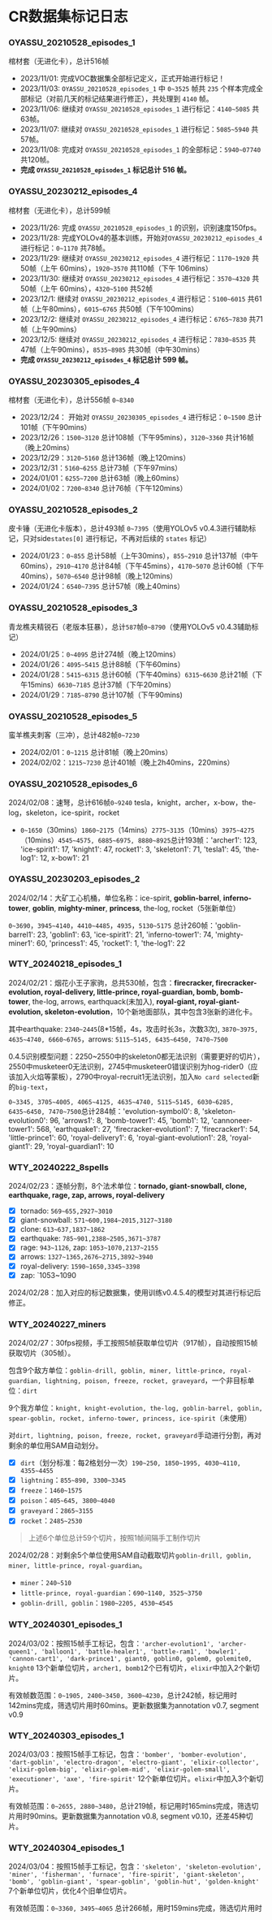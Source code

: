 # CR数据集标记日志

### OYASSU_20210528_episodes_1

棺材套（无进化卡），总计516帧

- 2023/11/01: 完成VOC数据集全部标记定义，正式开始进行标记！
- 2023/11/03: `OYASSU_20210528_episodes_1` 中 `0~3525` 帧共 `235` 个样本完成全部标记（对前几天的标记结果进行修正），共处理到 `4140` 帧。
- 2023/11/06: 继续对 `OYASSU_20210528_episodes_1` 进行标记：`4140~5085` 共63帧。
- 2023/11/07: 继续对 `OYASSU_20210528_episodes_1` 进行标记：`5085~5940` 共57帧。
- 2023/11/08: 完成对 `OYASSU_20210528_episodes_1` 的全部标记：`5940~07740` 共120帧。
- **完成 `OYASSU_20210528_episodes_1` 标记总计 516 帧。**

### OYASSU_20230212_episodes_4

棺材套（无进化卡），总计599帧

- 2023/11/26: 完成 `OYASSU_20210528_episodes_1` 的识别，识别速度150fps。
- 2023/11/28: 完成YOLOv4的基本训练，开始对`OYASSU_20230212_episodes_4` 进行标记：`0~1170` 共78帧。
- 2023/11/29: 继续对 `OYASSU_20230212_episodes_4` 进行标记：`1170~1920` 共50帧（上午 60mins），`1920~3570` 共110帧（下午 106mins）
- 2023/11/30: 继续对 `OYASSU_20230212_episodes_4` 进行标记：`3570~4320` 共50帧（上午 60mins），`4320~5100` 共52帧
- 2023/12/1: 继续对 `OYASSU_20230212_episodes_4` 进行标记：`5100~6015` 共61帧（上午80mins），`6015~6765` 共50帧（下午100mins）
- 2023/12/2: 继续对 `OYASSU_20230212_episodes_4` 进行标记：`6765~7830` 共71帧（上午90mins）
- 2023/12/5: 继续对 `OYASSU_20230212_episodes_4` 进行标记：`7830~8535` 共47帧（上午90mins），`8535~8985` 共30帧（中午30mins）
- **完成 `OYASSU_20230212_episodes_4` 标记总计 599 帧。**

### OYASSU_20230305_episodes_4

棺材套（无进化卡），总计556帧 `0~8340`

- 2023/12/24： 开始对 `OYASSU_20230305_episodes_4` 进行标记：`0~1500` 总计101帧（下午90mins）
- 2023/12/26：`1500~3120` 总计108帧（下午95mins），`3120~3360` 共计16帧（晚上20mins）
- 2023/12/29：`3120~5160` 总计136帧（晚上120mins）
- 2023/12/31：`5160~6255` 总计73帧（下午97mins）
- 2024/01/01：`6255~7200` 总计63帧（晚上60mins）
- 2024/01/02：`7200~8340` 总计76帧（下午120mins）

### OYASSU_20210528_episodes_2

皮卡锤（无进化卡版本），总计493帧 `0~7395`（使用YOLOv5 v0.4.3进行辅助标记，只对side`states[0]` 进行标记，不再对后续的 `states` 标记）

- 2024/01/23：`0~855` 总计58帧（上午30mins），`855~2910` 总计137帧（中午60mins），`2910~4170` 总计84帧（下午45mins），`4170~5070` 总计60帧（下午40mins），`5070~6540` 总计98帧（晚上120mins）
- 2024/01/24：`6540~7395` 总计57帧（晚上40mins）

### OYASSU_20210528_episodes_3

青龙樵夫精锐石（老版本狂暴），总计`587`帧`0~8790`（使用YOLOv5 v0.4.3辅助标记）

- 2024/01/25：`0~4095` 总计274帧（晚上120mins）
- 2024/01/26：`4095~5415` 总计88帧（下午60mins）
- 2024/01/28：`5415~6315` 总计60帧（下午40mins）`6315~6630` 总计21帧（下午15mins）`6630~7185` 总计37帧（下午20mins）
- 2024/01/29：`7185~8790` 总计107帧（下午90mins)

### OYASSU_20210528_episodes_5

蛮羊樵夫刺客（三冲），总计482帧`0~7230`

- 2024/02/01：`0~1215` 总计81帧（晚上20mins）
- 2024/02/02：`1215~7230` 总计401帧（晚上2h40mins，220mins）

### OYASSU_20210528_episodes_6

2024/02/08：速弩，总计616帧`0~9240` tesla，knight，archer，x-bow，the-log，skeleton，ice-spirit，rocket

- `0~1650`（30mins）`1860~2175`（14mins）`2775~3135`（10mins）`3975~4275`（10mins）`4545~4575, 6885~6975, 8880~8925`总计193帧：'archer1': 123, 'ice-spirit1': 17, 'knight1': 47, rocket1': 3, 'skeleton1': 71, 'tesla1': 45, 'the-log1': 12, x-bow1': 21

### OYASSU_20230203_episodes_2

2024/02/14：大矿工心机桶，单位名称：ice-spirit, **goblin-barrel**, **inferno-tower**, **goblin**, **mighty-miner**, **princess**, the-log, rocket（5张新单位）

`0~3690`，`3945~4140`，`4410~4485`，`4935`，`5130~5175` 总计260帧：'goblin-barrel1': 23, 'goblin1': 63, 'ice-spirit1': 21, 'inferno-tower1': 74, 'mighty-miner1': 60, 'princess1': 45, 'rocket1': 1, 'the-log1': 22

### WTY_20240218_episodes_1

2024/02/21：烟花小王子家驹，总共530帧，包含：**firecracker, firecracker-evolution, royal-delivery, little-prince, royal-guardian, bomb, bomb-tower**, the-log, arrows, earthquack(未加入), **royal-giant, royal-giant-evolution, skeleton-evolution**，10个新地面部队，其中包含3张新的进化卡。

其中earthquake: `2340~2445`(8\*15帧，4s，攻击时长3s，次数3次), `3870~3975, 4635~4740, 6660~6765`，arrows: `5115~5145, 6435~6450, 7470~7500`

0.4.5识别模型问题：2250~2550中的skeleton0都无法识别（需要更好的切片），2550中musketeer0无法识别，2745中musketeer0错误识别为hog-rider0（应该加入火焰等蒙板），2790中royal-recruit1无法识别，加入`No card selected`新的`big-text`，

`0~3345, 3705~4005, 4065~4125, 4635~4740, 5115~5145, 6030~6285, 6435~6450, 7470~7500`总计284帧：'evolution-symbol0': 8, 'skeleton-evolution0': 96, 'arrows1': 8, 'bomb-tower1': 45, 'bomb1': 12, 'cannoneer-tower1': 568, 'earthquake1': 27, 'firecracker-evolution1': 7, 'firecracker1': 54, 'little-prince1': 60, 'royal-delivery1': 6, 'royal-giant-evolution1': 28, 'royal-giant1': 29, 'royal-guardian1': 10

### WTY_20240222_8spells

2024/02/23：逐帧分割，8个法术单位：**tornado, giant-snowball, clone, earthquake, rage, zap, arrows, royal-delivery**

- [x] tornado: `569~655,2927~3010`
- [x] giant-snowball: `571~600,1984~2015,3127~3180`
- [x] clone: `613~637,1837~1862`
- [x] earthquake: `785~901,2388~2505,3671~3787`
- [x] rage: `943~1126`, zap: `1053~1070,2137~2155`
- [x] arrows: `1327~1365,2676~2715,3892~3940`
- [x] royal-delivery: `1590~1650,3345~3398`
- [x] zap: `1053~1090

2024/02/28：加入对应的标记数据集，使用训练v0.4.5.4的模型对其进行标记后修正。

### WTY_20240227_miners

2024/02/27：30fps视频，手工按照5帧获取单位切片（917帧），自动按照15帧获取切片（305帧）。

包含9个敌方单位：`goblin-drill, goblin, miner, little-prince, royal-guardian, lightning, poison, freeze, rocket, graveyard`，一个非目标单位：`dirt`

9个我方单位：`knight, knight-evolution, the-log, goblin-barrel, goblin, spear-goblin, rocket, inferno-tower, princess, ice-spirit`（未使用）

对`dirt, lightning, poison, freeze, rocket, graveyard`手动进行分割，再对剩余的单位用SAM自动划分。

- [x] `dirt`（划分标准：每2格划分一次）`190~250, 1850~1995, 4030~4110, 4355~4455`
- [x] `lightning`：`855~890, 3300~3345`
- [x] `freeze`：`1460~1575`
- [x] `poison`：`405~645, 3800~4040`
- [x] `graveyard`：`2865~3155`
- [x] `rocket`：`2485~2530`

> 上述6个单位总计59个切片，按照1帧间隔手工制作切片

2024/02/28：对剩余5个单位使用SAM自动截取切片`goblin-drill, goblin, miner, little-prince, royal-guardian`。

- `miner`：`240~510`
- `little-prince, royal-guardian`：`690~1140, 3525~3750`
- `goblin-drill, goblin`：`1980~2205, 4530~4545`

### WTY_20240301_episodes_1

2024/03/02：按照15帧手工标记，包含：`'archer-evolution1', 'archer-queen1', 'balloon1', 'battle-healer1', 'battle-ram1', 'bowler1', 'cannon-cart1', 'dark-prince1', giant0, goblin0, golem0, golemite0, knight0` 13个新单位切片，`archer1, bomb1`2个已有切片，`elixir`中加入2个新切片。

有效帧数范围：`0~1905, 2400~3450, 3600~4230`，总计242帧，标记用时142mins完成，筛选切片用时60mins。更新数据集为annotation v0.7, segment v0.9

### WTY_20240303_episodes_1

2024/03/03：按照15帧手工标记，包含：`'bomber', 'bomber-evolution', 'dart-goblin', 'electro-dragon', 'electro-giant', 'elixir-collector', 'elixir-golem-big', 'elixir-golem-mid', 'elixir-golem-small', 'executioner', 'axe', 'fire-spirit'` 12个新单位切片。`elixir`中加入3个新切片。

有效帧范围：`0~2655, 2880~3480`，总计219帧，标记用时165mins完成，筛选切片用时90mins。更新数据集为annotation v0.8, segment v0.10，还差45种切片。

### WTY_20240304_episodes_1

2024/03/04：按照15帧手工标记，包含：`'skeleton', 'skeleton-evolution', 'miner', 'fisherman', 'furnace', 'fire-spirit', 'giant-skeleton', 'bomb', 'goblin-giant', 'spear-goblin', 'goblin-hut', 'golden-knight'` 7个新单位切片，优化4个旧单位切片。

有效帧范围：`0~3360, 3495~4065` 总计266帧，用时159mins完成，筛选切片用时